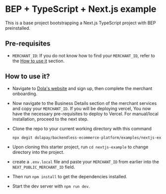 # BEP + TypeScript + Next.js example

This is a base project bootstrapping a Next.js TypeScript project with BEP preinstalled.

## Pre-requisites

- `MERCHANT_ID`: If you do not know how to find your `MERCHANT_ID`, refer to the [How to use it](#How-to-use-it) section.

## How to use it?

- Navigate to [Dola's website](https://dola.me/) and sign up, then complete the merchant onboarding.
- Now navigate to the Business Details section of the merchant services and copy your `MERCHANT_ID`. If you will be deploying vercel, You now have the necessary pre-requisites to deploy to Vercel. For manual/local installation, proceed to the next step.
- Clone the repo to your current working directory with this command

  ```bash
  npx degit dolapay/backendless-ecommerce-platform/examples/nextjs-example nextjs-example
  ```

- Upon cloning this starter project, run `cd nextjs-example` to change directory into the project.
- create a `.env.local` file and paste your `MERCHANT_ID` from earlier into the `NEXT_PUBLIC_MERCHANT_ID` field.
- Then run `npm install` to get the dependencies installed.
- Start the dev server with `npm run dev`.
